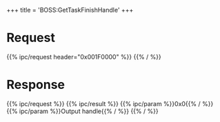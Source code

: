+++
title = 'BOSS:GetTaskFinishHandle'
+++

# Request

{{% ipc/request header="0x001F0000" %}}
{{% / %}}

# Response

{{% ipc/request %}}
{{% ipc/result %}}
{{% ipc/param %}}0x0{{% / %}}
{{% ipc/param %}}Output handle{{% / %}}
{{% / %}}
